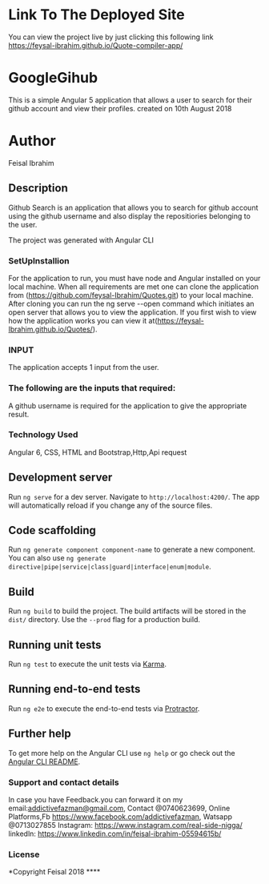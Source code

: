 
# Link To The Deployed Site
 You can view the project live by just clicking this following link https://feysal-ibrahim.github.io/Quote-compiler-app/
 # GoogleGihub

This is a simple Angular 5 application that allows a user to search for their github account and view their profiles.
created on 10th August 2018
# Author
Feisal Ibrahim

## Description
Github Search is an application that allows you to search for github account using the github username and also display the repositiories belonging to the user.

The project was generated with Angular CLI
### SetUpInstallion
For the application to run, you must have node and Angular installed on your local machine.
When all requirements are met one can clone the application from (https://github.com/feysal-Ibrahim/Quotes.git) to your local machine. After cloning you can run the ng serve --open command which initiates an open server that allows you to view the application. If you first wish to view how the application works you can view it at(https://feysal-Ibrahim.github.io/Quotes/).
### INPUT

The application accepts 1 input from the user.
### The following are the inputs that required:
A github username is required for the application to give the appropriate result.
### Technology Used
Angular 6, CSS, HTML and
Bootstrap,Http,Api request
## Development server

Run `ng serve` for a dev server. Navigate to `http://localhost:4200/`. The app will automatically reload if you change any of the source files.

## Code scaffolding

Run `ng generate component component-name` to generate a new component. You can also use `ng generate directive|pipe|service|class|guard|interface|enum|module`.

## Build

Run `ng build` to build the project. The build artifacts will be stored in the `dist/` directory. Use the `--prod` flag for a production build.

## Running unit tests

Run `ng test` to execute the unit tests via [Karma](https://karma-runner.github.io).

## Running end-to-end tests

Run `ng e2e` to execute the end-to-end tests via [Protractor](http://www.protractortest.org/).

## Further help

To get more help on the Angular CLI use `ng help` or go check out the [Angular CLI README](https://github.com/angular/angular-cli/blob/master/README.md).
### Support and contact details

In case you have Feedback.you can forward it on my email:addictivefazman@gmail.com, Contact @0740623699, Online Platforms,Fb https://www.facebook.com/addictivefazman, Watsapp @0713027855 Instagram: https://www.instagram.com/real-side-nigga/ linkedln: https://www.linkedin.com/in/feisal-ibrahim-05594615b/

### License
*Copyright Feisal 2018 ****


